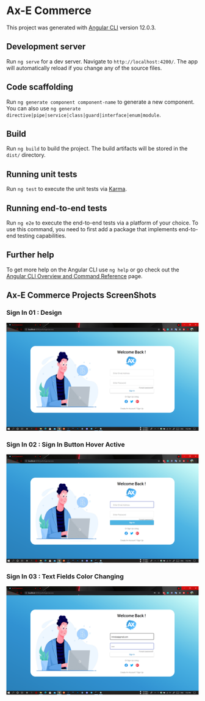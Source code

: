 # Ax-E Commerce

This project was generated with [Angular CLI](https://github.com/angular/angular-cli) version 12.0.3.

## Development server

Run `ng serve` for a dev server. Navigate to `http://localhost:4200/`. The app will automatically reload if you change any of the source files.

## Code scaffolding

Run `ng generate component component-name` to generate a new component. You can also use `ng generate directive|pipe|service|class|guard|interface|enum|module`.

## Build

Run `ng build` to build the project. The build artifacts will be stored in the `dist/` directory.

## Running unit tests

Run `ng test` to execute the unit tests via [Karma](https://karma-runner.github.io).

## Running end-to-end tests

Run `ng e2e` to execute the end-to-end tests via a platform of your choice. To use this command, you need to first add a package that implements end-to-end testing capabilities.

## Further help

To get more help on the Angular CLI use `ng help` or go check out the [Angular CLI Overview and Command Reference](https://angular.io/cli) page.




## Ax-E Commerce Projects ScreenShots

### Sign In 01 : Design 
![images](https://github.com/Mindula-Dilthushan/Ax-E-Commerce/blob/master/Ax-E-Util/Project%20ScreenShots/Sign%20In%2001.png)

### Sign In 02 : Sign In Button Hover Active
![images](https://github.com/Mindula-Dilthushan/Ax-E-Commerce/blob/master/Ax-E-Util/Project%20ScreenShots/Sign%20In%2002.png)

### Sign In 03 : Text Fields Color Changing
![images](https://github.com/Mindula-Dilthushan/Ax-E-Commerce/blob/master/Ax-E-Util/Project%20ScreenShots/Sign%20In%2003.png)